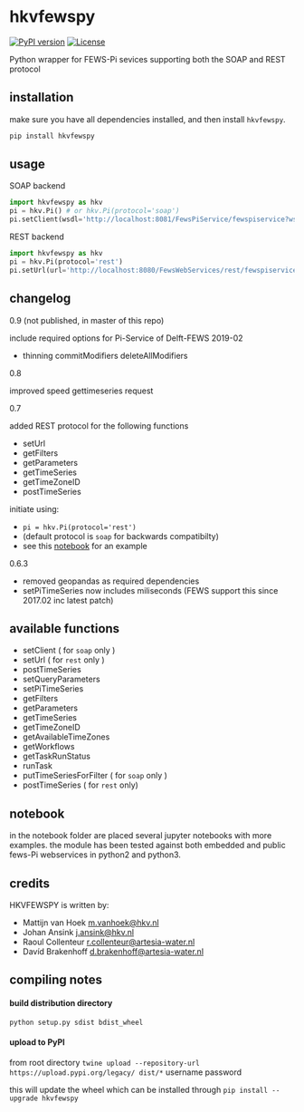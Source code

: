 # hkvfewspy
[![PyPI version](https://img.shields.io/pypi/v/hkvfewspy.svg)](https://pypi.org/project/hkvfewspy)
[![License](https://img.shields.io/badge/License-BSD%203--Clause-blue.svg)](https://opensource.org/licenses/BSD-3-Clause)

Python wrapper for FEWS-Pi sevices supporting both the SOAP and REST protocol

## installation
make sure you have all dependencies installed, and then install `hkvfewspy`.
```bash
pip install hkvfewspy
```

## usage

SOAP backend

```python
import hkvfewspy as hkv
pi = hkv.Pi() # or hkv.Pi(protocol='soap')
pi.setClient(wsdl='http://localhost:8081/FewsPiService/fewspiservice?wsdl')
```

REST backend

```python
import hkvfewspy as hkv
pi = hkv.Pi(protocol='rest')
pi.setUrl(url='http://localhost:8080/FewsWebServices/rest/fewspiservice/v1/')
```

## changelog
0.9 (not published, in master of this repo)

include required options for Pi-Service of Delft-FEWS 2019-02
- thinning commitModifiers deleteAllModifiers

0.8

improved speed gettimeseries request

0.7

added REST protocol for the following functions
- setUrl
- getFilters
- getParameters
- getTimeSeries
- getTimeZoneID
- postTimeSeries

initiate using:
- `pi = hkv.Pi(protocol='rest')` 
- (default protocol is `soap` for backwards compatibilty)
- see this [notebook](https://nbviewer.jupyter.org/github/HKV-products-services/hkvfewspy/blob/master/notebooks/test%20REST%20endpoint.ipynb) for an example 

0.6.3

- removed geopandas as required dependencies
- setPiTimeSeries now includes miliseconds (FEWS support this since 2017.02 inc latest patch)


## available functions
- setClient ( for `soap` only )
- setUrl ( for `rest` only )
- postTimeSeries
- setQueryParameters
- setPiTimeSeries
- getFilters
- getParameters
- getTimeSeries
- getTimeZoneID
- getAvailableTimeZones
- getWorkflows
- getTaskRunStatus
- runTask
- putTimeSeriesForFilter ( for `soap` only )
- postTimeSeries ( for `rest` only)


## notebook
in the notebook folder are placed several jupyter notebooks with more examples.
the module has been tested against both embedded and public fews-Pi webservices in python2 and python3.

## credits
HKVFEWSPY is written by:
- Mattijn van Hoek <m.vanhoek@hkv.nl>
- Johan Ansink <j.ansink@hkv.nl>
- Raoul Collenteur <r.collenteur@artesia-water.nl>
- Davíd Brakenhoff <d.brakenhoff@artesia-water.nl>

## compiling notes

#### build distribution directory
`python setup.py sdist bdist_wheel`

#### upload to PyPI
from root directory
`twine upload --repository-url https://upload.pypi.org/legacy/ dist/*`
username
password

this will update the wheel which can be installed through `pip install --upgrade hkvfewspy` 

